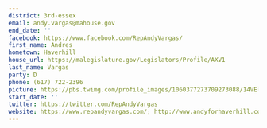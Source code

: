 ```yaml
---
district: 3rd-essex
email: andy.vargas@mahouse.gov
end_date: ''
facebook: https://www.facebook.com/RepAndyVargas/
first_name: Andres
hometown: Haverhill
house_url: https://malegislature.gov/Legislators/Profile/AXV1
last_name: Vargas
party: D
phone: (617) 722-2396
picture: https://pbs.twimg.com/profile_images/1060377273709273088/14VElWzz_400x400.jpg
start_date: ''
twitter: https://twitter.com/RepAndyVargas
website: https://www.repandyvargas.com/; http://www.andyforhaverhill.com/
---
```

